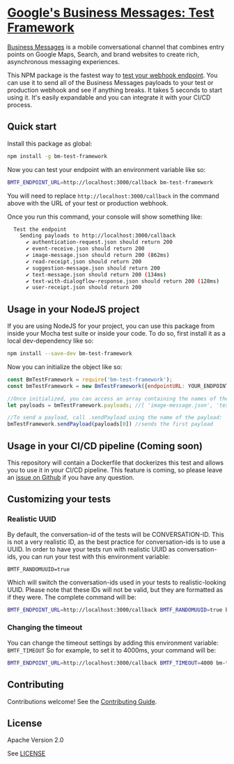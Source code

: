 # [Google's Business Messages: Test Framework](https://github.com/google-business-communications/bm-test-framework-nodejs)

[Business Messages](https://developers.google.com/business-communications/business-messages/guides/learn) is a mobile conversational channel that combines entry points on Google Maps, Search, and brand websites to create rich, asynchronous messaging experiences.

This NPM package is the fastest way to [test your webhook endpoint](https://developers.google.com/business-communications/business-messages/guides/how-to/message/receive). You can use it to send all of the Business Messages payloads to your test or production webhook and see if anything breaks. It takes 5 seconds to start using it. It's easily expandable and you can integrate it with your CI/CD process.

## Quick start

Install this package as global:

```bash
npm install -g bm-test-framework
```

Now you can test your endpoint with an environment variable like so:

```bash
BMTF_ENDPOINT_URL=http://localhost:3000/callback bm-test-framework
```

You will need to replace `http://localhost:3000/callback` in the command above with the URL of your test or production webhook.

Once you run this command, your console will show something like:
```bash
  Test the endpoint
    Sending payloads to http://localhost:3000/callback
      ✔ authentication-request.json should return 200
      ✔ event-receive.json should return 200
      ✔ image-message.json should return 200 (862ms)
      ✔ read-receipt.json should return 200
      ✔ suggestion-message.json should return 200
      ✔ text-message.json should return 200 (134ms)
      ✔ text-with-dialogflow-response.json should return 200 (128ms)
      ✔ user-receipt.json should return 200
```

## Usage in your NodeJS project

If you are using NodeJS for your project, you can use this package from inside your Mocha test suite or inside your code.
To do so, first install it as a local dev-dependency like so:

```bash
npm install --save-dev bm-test-framework
```

Now you can initialize the object like so:

```javascript
const BmTestFramework = require('bm-test-framework');
const bmTestFramework = new BmTestFramework({endpointURL: YOUR_ENDPOINT_URL_HERE});

//Once initialized, you can access an array containing the names of the different payloads here:
let payloads = bmTestFramework.payloads; //[ 'image-message.json', 'text-message.json', etc]

//To send a payload, call .sendPayload using the name of the payload:
bmTestFramework.sendPayload(payloads[0]) //sends the first payload
```

## Usage in your CI/CD pipeline (Coming soon)

This repository will contain a Dockerfile that dockerizes this test and allows you to use it in your CI/CD pipeline. This feature is coming, so please leave an [issue on Github](https://github.com/google-business-communications/business-messages-test-framework/issues) if you have any question.

## Customizing your tests

### Realistic UUID

By default, the conversation-id of the tests will be CONVERSATION-ID. This is not a very realistic ID, as the best practice for conversation-ids is to use a UUID. In order to have your tests run with realistic UUID as conversation-ids, you can run your test with this environment variable:

`BMTF_RANDOMUUID=true`

Which will switch the conversation-ids used in your tests to realistic-looking UUID. Please note that these IDs will not be valid, but they are formatted as if they were. The complete command will be:


```bash
BMTF_ENDPOINT_URL=http://localhost:3000/callback BMTF_RANDOMUUID=true bm-test-framework
```

### Changing the timeout

You can change the timeout settings by adding this environment variable:
`BMTF_TIMEOUT`
So for example, to set it to 4000ms, your command will be:

```bash
BMTF_ENDPOINT_URL=http://localhost:3000/callback BMTF_TIMEOUT=4000 bm-test-framework
```

## Contributing

Contributions welcome! See the [Contributing Guide](https://github.com/google-business-communications/businessmessages-test-framework/CONTRIBUTING.md).

## License

Apache Version 2.0

See [LICENSE](https://github.com/google-business-communications/bm-test-framework-nodejs/LICENSE)
